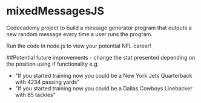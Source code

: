 # mixedMessagesJS
Codecademy project to build a message generator program that outputs a new random message every time a user runs the program.

Run the code in node.js to view your potential NFL career!

##Potential future improvements - change the stat presented depending on the position using if functionality
e.g. 
- "If you started training now you could be a New York Jets Quarterback with 4234 passing yards"
- "If you started training now you could be a Dallas Cowboys Linebacker with 85 tackles"

